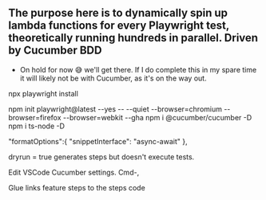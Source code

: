 ## The purpose here is to dynamically spin up lambda functions for every Playwright test, theoretically running hundreds in parallel. Driven by Cucumber BDD
- On hold for now 😅 we'll get there. If I do complete this in my spare time it will likely not be with Cucumber, as it's on the way out.


npx playwright install

npm init playwright@latest --yes -- --quiet --browser=chromium --browser=firefox --browser=webkit --gha
npm i @cucumber/cucumber -D
npm i ts-node -D

"formatOptions":{
"snippetInterface": "async-await"
},

dryrun = true generates steps but doesn't execute tests.

Edit VSCode Cucumber settings. Cmd-,

Glue links feature steps to the steps code
